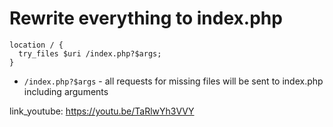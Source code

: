 # Rewrite everything to index.php

```nginx
location / {
  try_files $uri /index.php?$args;
}
```

- `/index.php?$args` - all requests for missing files will be sent to index.php including arguments


link_youtube: https://youtu.be/TaRlwYh3VVY
